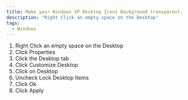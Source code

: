 ```yaml
---
title: Make your Windows XP Desktop Icons Background transparent.
description: "Right Click an empty space on the Desktop"
tags:
  - Windows
---
```

  1. Right Click an empty space on the Desktop
  2. Click Properties
  3. Click the Desktop tab
  4. Click Customize Desktop
  5. Click on Desktop
  6. Uncheck Lock Desktop Items
  7. Click Ok
  8. Click Apply
